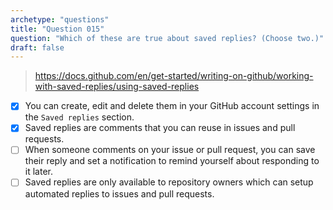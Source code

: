 ```yaml
---
archetype: "questions"
title: "Question 015"
question: "Which of these are true about saved replies? (Choose two.)"
draft: false
---
```



> https://docs.github.com/en/get-started/writing-on-github/working-with-saved-replies/using-saved-replies
- [x] You can create, edit and delete them in your GitHub account settings in the `Saved replies` section.
- [x] Saved replies are comments that you can reuse in issues and pull requests.
- [ ] When someone comments on your issue or pull request, you can save their reply and set a notification to remind yourself about responding to it later.
- [ ] Saved replies are only available to repository owners which can setup automated replies to issues and pull requests.
